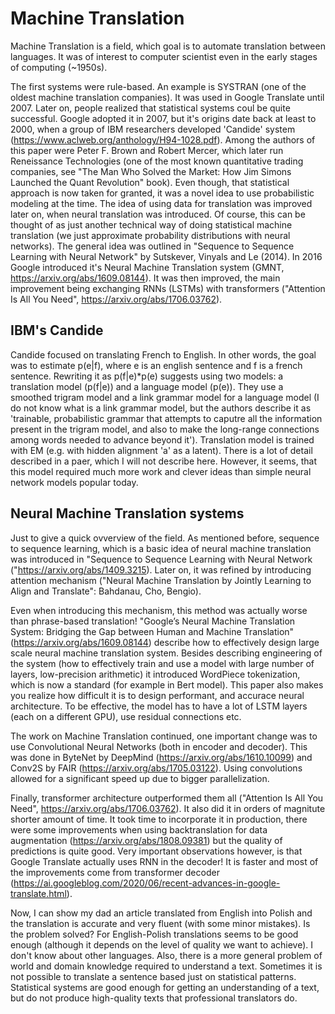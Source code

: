 # Machine Translation
Machine Translation is a field, which goal is to automate translation between languages. It was of interest to computer scientist even in the early stages of computing (~1950s).

The first systems were rule-based. An example is SYSTRAN (one of the oldest machine translation companies). It was used in Google Translate until 2007. Later on, people realized that statistical systems coul be quite successful. Google adopted it in 2007, but it's origins date back at least to 2000, when a group of IBM researchers developed 'Candide' system (https://www.aclweb.org/anthology/H94-1028.pdf). Among the authors of this paper were Peter F. Brown and Robert Mercer, which later run Reneissance Technologies (one of the most known quantitative trading companies, see "The Man Who Solved the Market: How Jim Simons Launched the Quant Revolution" book). Even though, that statistical approach is now taken for granted, it was a novel idea to use probabilistic modeling at the time. The idea of using data for translation was improved later on, when neural translation was introduced. Of course, this can be thought of as just another technical way of doing statistical machine translation (we just approximate probability distributions with neural networks). The general idea was outlined in "Sequence to Sequence Learning with Neural Network" by Sutskever, Vinyals and Le (2014). In 2016 Google introduced it's Neural Machine Translation system (GMNT, https://arxiv.org/abs/1609.08144). It was then improved, the main improvement being exchanging RNNs (LSTMs) with transformers ("Attention Is All You Need", https://arxiv.org/abs/1706.03762).

## IBM's Candide
Candide focused on translating French to English. In other words, the goal was to estimate p(e|f), where e is an english sentence and f is a french sentence. Rewriting it as p(f|e)*p(e) suggests using two models: a translation model (p(f|e)) and a language model (p(e)). They use a smoothed trigram model and a link grammar model for a language model (I do not know what is a link grammar model, but the authors describe it as 'trainable, probabilistic grammar that attempts to caputre all the information present in the trigram model, and also to make the long-range connections among words needed to advance beyond it'). Translation model is trained with EM (e.g. with hidden alignment 'a' as a latent). There is a lot of detail described in a paer, which I will not describe here. However, it seems, that this model required much more work and clever ideas than simple neural network models popular today.

## Neural Machine Translation systems
Just to give a quick ovverview of the field. As mentioned before, sequence to sequence learning, which is a basic idea of neural machine translation was introduced in "Sequence to Sequence Learning with Neural Network ("https://arxiv.org/abs/1409.3215). Later on, it was refined by introducing attention mechanism ("Neural Machine Translation by Jointly Learning to Align and Translate": Bahdanau, Cho, Bengio). 

Even when introducing this mechanism, this method was actually worse than phrase-based translation! "Google’s Neural Machine Translation System: Bridging the Gap between Human and Machine Translation" (https://arxiv.org/abs/1609.08144) describe how to effectively design large scale neural machine translation system. Besides describing engineering of the system (how to effectively train and use a model with large number of layers, low-precision arithmetic) it introduced WordPiece tokenization, which is now a standard (for example in Bert model). This paper also makes you realize how difficult it is to design performant, and accurace neural architecture. To be effective, the model has to have a lot of LSTM layers (each on a different GPU), use residual connections etc. 

The work on Machine Translation continued, one important change was to use Convolutional Neural Networks (both in encoder and decoder). This was done in ByteNet by DeepMind (https://arxiv.org/abs/1610.10099) and Conv2S by FAIR (https://arxiv.org/abs/1705.03122). Using convolutions allowed for a significant speed up due to bigger parallelization.

Finally, transformer architecture outperformed them all ("Attention Is All You Need", https://arxiv.org/abs/1706.03762). It also did it in orders of magnitute shorter amount of time. It took time to incorporate it in production, there were some improvements when using backtranslation for data augmentation (https://arxiv.org/abs/1808.09381) but the quality of predictions is quite good. Very important observations however, is that Google Translate actually uses RNN in the decoder! It is faster and most of the improvements come from transformer decoder (https://ai.googleblog.com/2020/06/recent-advances-in-google-translate.html).

Now, I can show my dad an article translated from English into Polish and the translation is accurate and very fluent (with some minor mistakes). Is the problem solved? For English-Polish translations seems to be good enough (although it depends on the level of quality we want to achieve). I don't know about other languages. Also, there is a more general problem of world and domain knowledge required to understand a text. Sometimes it is not possible to translate a sentence based just on statistical patterns. Statistical systems are good enough for getting an understanding of a text, but do not produce high-quality texts that professional translators do.
